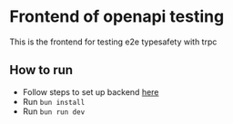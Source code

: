 # Frontend of openapi testing

This is the frontend for testing e2e typesafety with trpc

## How to run

- Follow steps to set up backend [here](/trpc/be/README.md)
- Run `bun install`
- Run `bun run dev`
